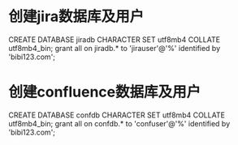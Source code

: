 # 创建jira数据库及用户

CREATE DATABASE jiradb CHARACTER SET utf8mb4 COLLATE utf8mb4_bin;
grant all on jiradb.* to 'jirauser'@'%' identified by 'bibi123.com';

# 创建confluence数据库及用户
CREATE DATABASE confdb CHARACTER SET utf8mb4 COLLATE utf8mb4_bin;
grant all on confdb.* to 'confuser'@'%' identified by 'bibi123.com';

